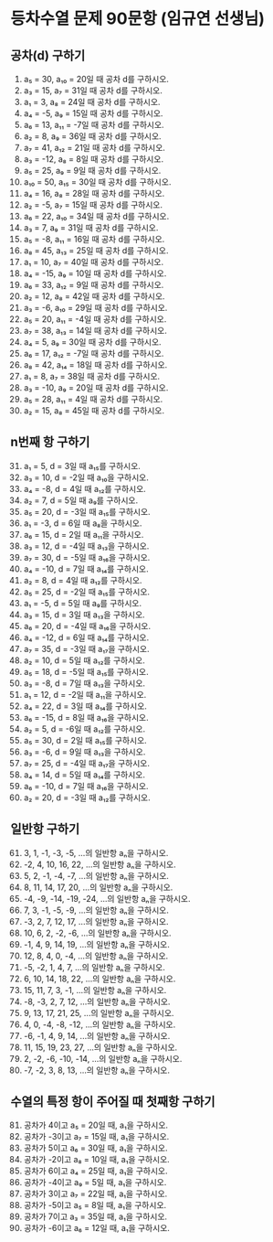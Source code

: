 # 등차수열 문제 90문항 (임규연 선생님)

## 공차(d) 구하기

1. a₅ = 30, a₁₀ = 20일 때 공차 d를 구하시오.
2. a₃ = 15, a₇ = 31일 때 공차 d를 구하시오.
3. a₁ = 3, a₈ = 24일 때 공차 d를 구하시오.
4. a₄ = -5, a₉ = 15일 때 공차 d를 구하시오.
5. a₆ = 13, a₁₁ = -7일 때 공차 d를 구하시오.
6. a₂ = 8, a₉ = 36일 때 공차 d를 구하시오.
7. a₇ = 41, a₁₂ = 21일 때 공차 d를 구하시오.
8. a₃ = -12, a₈ = 8일 때 공차 d를 구하시오.
9. a₅ = 25, a₉ = 9일 때 공차 d를 구하시오.
10. a₁₀ = 50, a₁₅ = 30일 때 공차 d를 구하시오.
11. a₄ = 16, a₈ = 28일 때 공차 d를 구하시오.
12. a₂ = -5, a₇ = 15일 때 공차 d를 구하시오.
13. a₆ = 22, a₁₀ = 34일 때 공차 d를 구하시오.
14. a₃ = 7, a₉ = 31일 때 공차 d를 구하시오.
15. a₅ = -8, a₁₁ = 16일 때 공차 d를 구하시오.
16. a₈ = 45, a₁₃ = 25일 때 공차 d를 구하시오.
17. a₁ = 10, a₇ = 40일 때 공차 d를 구하시오.
18. a₄ = -15, a₉ = 10일 때 공차 d를 구하시오.
19. a₆ = 33, a₁₂ = 9일 때 공차 d를 구하시오.
20. a₂ = 12, a₈ = 42일 때 공차 d를 구하시오.
21. a₃ = -6, a₁₀ = 29일 때 공차 d를 구하시오.
22. a₅ = 20, a₁₁ = -4일 때 공차 d를 구하시오.
23. a₇ = 38, a₁₃ = 14일 때 공차 d를 구하시오.
24. a₄ = 5, a₉ = 30일 때 공차 d를 구하시오.
25. a₆ = 17, a₁₂ = -7일 때 공차 d를 구하시오.
26. a₈ = 42, a₁₄ = 18일 때 공차 d를 구하시오.
27. a₁ = 8, a₇ = 38일 때 공차 d를 구하시오.
28. a₃ = -10, a₉ = 20일 때 공차 d를 구하시오.
29. a₅ = 28, a₁₁ = 4일 때 공차 d를 구하시오.
30. a₂ = 15, a₈ = 45일 때 공차 d를 구하시오.

## n번째 항 구하기

31. a₁ = 5, d = 3일 때 a₁₅를 구하시오.
32. a₃ = 10, d = -2일 때 a₁₀을 구하시오.
33. a₄ = -8, d = 4일 때 a₁₂를 구하시오.
34. a₂ = 7, d = 5일 때 a₉를 구하시오.
35. a₅ = 20, d = -3일 때 a₁₅를 구하시오.
36. a₁ = -3, d = 6일 때 a₈을 구하시오.
37. a₆ = 15, d = 2일 때 a₁₁을 구하시오.
38. a₃ = 12, d = -4일 때 a₁₃을 구하시오.
39. a₇ = 30, d = -5일 때 a₁₆을 구하시오.
40. a₄ = -10, d = 7일 때 a₁₄를 구하시오.
41. a₂ = 8, d = 4일 때 a₁₂를 구하시오.
42. a₅ = 25, d = -2일 때 a₁₅를 구하시오.
43. a₁ = -5, d = 5일 때 a₉를 구하시오.
44. a₃ = 15, d = 3일 때 a₁₃을 구하시오.
45. a₆ = 20, d = -4일 때 a₁₆을 구하시오.
46. a₄ = -12, d = 6일 때 a₁₄를 구하시오.
47. a₇ = 35, d = -3일 때 a₁₇을 구하시오.
48. a₂ = 10, d = 5일 때 a₁₂를 구하시오.
49. a₅ = 18, d = -5일 때 a₁₅를 구하시오.
50. a₃ = -8, d = 7일 때 a₁₃을 구하시오.
51. a₁ = 12, d = -2일 때 a₁₁을 구하시오.
52. a₄ = 22, d = 3일 때 a₁₄를 구하시오.
53. a₆ = -15, d = 8일 때 a₁₆을 구하시오.
54. a₂ = 5, d = -6일 때 a₁₂를 구하시오.
55. a₅ = 30, d = 2일 때 a₁₅를 구하시오.
56. a₃ = -6, d = 9일 때 a₁₃을 구하시오.
57. a₇ = 25, d = -4일 때 a₁₇을 구하시오.
58. a₄ = 14, d = 5일 때 a₁₄를 구하시오.
59. a₆ = -10, d = 7일 때 a₁₆을 구하시오.
60. a₂ = 20, d = -3일 때 a₁₂를 구하시오.

## 일반항 구하기

61. 3, 1, -1, -3, -5, ...의 일반항 aₙ을 구하시오.
62. -2, 4, 10, 16, 22, ...의 일반항 aₙ을 구하시오.
63. 5, 2, -1, -4, -7, ...의 일반항 aₙ을 구하시오.
64. 8, 11, 14, 17, 20, ...의 일반항 aₙ을 구하시오.
65. -4, -9, -14, -19, -24, ...의 일반항 aₙ을 구하시오.
66. 7, 3, -1, -5, -9, ...의 일반항 aₙ을 구하시오.
67. -3, 2, 7, 12, 17, ...의 일반항 aₙ을 구하시오.
68. 10, 6, 2, -2, -6, ...의 일반항 aₙ을 구하시오.
69. -1, 4, 9, 14, 19, ...의 일반항 aₙ을 구하시오.
70. 12, 8, 4, 0, -4, ...의 일반항 aₙ을 구하시오.
71. -5, -2, 1, 4, 7, ...의 일반항 aₙ을 구하시오.
72. 6, 10, 14, 18, 22, ...의 일반항 aₙ을 구하시오.
73. 15, 11, 7, 3, -1, ...의 일반항 aₙ을 구하시오.
74. -8, -3, 2, 7, 12, ...의 일반항 aₙ을 구하시오.
75. 9, 13, 17, 21, 25, ...의 일반항 aₙ을 구하시오.
76. 4, 0, -4, -8, -12, ...의 일반항 aₙ을 구하시오.
77. -6, -1, 4, 9, 14, ...의 일반항 aₙ을 구하시오.
78. 11, 15, 19, 23, 27, ...의 일반항 aₙ을 구하시오.
79. 2, -2, -6, -10, -14, ...의 일반항 aₙ을 구하시오.
80. -7, -2, 3, 8, 13, ...의 일반항 aₙ을 구하시오.

## 수열의 특정 항이 주어질 때 첫째항 구하기

81. 공차가 4이고 a₅ = 20일 때, a₁을 구하시오.
82. 공차가 -3이고 a₇ = 15일 때, a₁을 구하시오.
83. 공차가 5이고 a₆ = 30일 때, a₁을 구하시오.
84. 공차가 -2이고 a₈ = 10일 때, a₁을 구하시오.
85. 공차가 6이고 a₄ = 25일 때, a₁을 구하시오.
86. 공차가 -4이고 a₉ = 5일 때, a₁을 구하시오.
87. 공차가 3이고 a₇ = 22일 때, a₁을 구하시오.
88. 공차가 -5이고 a₅ = 8일 때, a₁을 구하시오.
89. 공차가 7이고 a₃ = 35일 때, a₁을 구하시오.
90. 공차가 -6이고 a₆ = 12일 때, a₁을 구하시오.